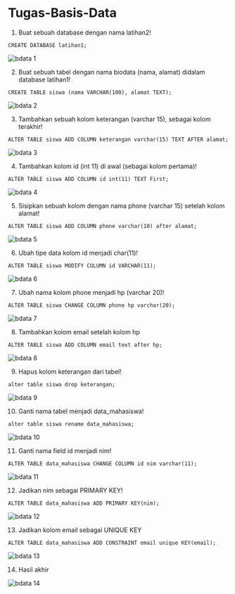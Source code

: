 # Tugas-Basis-Data

1. Buat sebuah database dengan nama latihan2!
``` 
CREATE DATABASE latihan1;
```
![bdata 1](https://user-images.githubusercontent.com/115356128/229334957-bac06184-b49b-4fd3-b0c4-f241e0881d68.png)


2. Buat sebuah tabel dengan nama biodata (nama, alamat) didalam
database latihan1!
```
CREATE TABLE siswa (nama VARCHAR(100), alamat TEXT);
```
![bdata 2](https://user-images.githubusercontent.com/115356128/229334988-a9ac6897-3f66-46ef-a831-d19ce13d1b34.png)


3. Tambahkan sebuah kolom keterangan (varchar 15), sebagai kolom
terakhir!
```
ALTER TABLE siswa ADD COLUMN keterangan varchar(15) TEXT AFTER alamat;
```
![bdata 3](https://user-images.githubusercontent.com/115356128/229334996-3b8ed532-96ae-487f-a753-c6bfe61ae9bb.png)


4. Tambahkan kolom id (int 11) di awal (sebagai kolom pertama)!
```
ALTER TABLE siswa ADD COLUMN id int(11) TEXT First;
```
![bdata 4](https://user-images.githubusercontent.com/115356128/229335001-339d3972-e0ec-41a1-8b07-419fc6adc5cd.png)


5. Sisipkan sebuah kolom dengan nama phone (varchar 15) setelah
kolom alamat!
```
ALTER TABLE siswa ADD COLUMN phone varchar(10) after alamat;
```
![bdata 5](https://user-images.githubusercontent.com/115356128/229335004-06620cf0-2fc1-4f9c-a69b-0c527071307c.png)


6. Ubah tipe data kolom id menjadi char(11)!
```
ALTER TABLE siswa MODIFY COLUMN id VARCHAR(11);
```
![bdata 6](https://user-images.githubusercontent.com/115356128/229335014-14aa7f4f-87bb-49c1-8cd6-100d4082bca0.png)


7. Ubah nama kolom phone menjadi hp (varchar 20)!
```
ALTER TABLE siswa CHANGE COLUMN phone hp varchar(20);
```
![bdata 7](https://user-images.githubusercontent.com/115356128/229335021-30d15d7f-64e3-4939-8923-369f1b1e7802.png)


8. Tambahkan kolom email setelah kolom hp
```
ALTER TABLE siswa ADD COLUMN email text after hp;
```
![bdata 8](https://user-images.githubusercontent.com/115356128/229335037-bcf5a062-5d3c-4a25-a586-8b657acc9d7b.png)


9. Hapus kolom keterangan dari tabel!
```
alter table siswa drop keterangan;
```
![bdata 9](https://user-images.githubusercontent.com/115356128/229335044-7a78c3fb-76e4-4c99-bdb7-8d6c4e0e71e0.png)


10. Ganti nama tabel menjadi data_mahasiswa!
```
alter table siswa rename data_mahasiswa;
```
![bdata 10](https://user-images.githubusercontent.com/115356128/229335046-b7547cd1-98e1-4627-b209-19b33cc21ed4.png)


11. Ganti nama field id menjadi nim!
```
ALTER TABLE data_mahasiswa CHANGE COLUMN id nim varchar(11);
```
![bdata 11](https://user-images.githubusercontent.com/115356128/229335050-1590d861-4af9-4a19-aac0-adb34e40135e.png)


12. Jadikan nim sebagai PRIMARY KEY!
```
ALTER TABLE data_mahasiswa ADD PRIMARY KEY(nim);
```
![bdata 12](https://user-images.githubusercontent.com/115356128/229335054-583270b2-e5ad-4ce9-b54a-c6f89f0b44a2.png)


13. Jadikan kolom email sebagai UNIQUE KEY
```
ALTER TABLE data_mahasiswa ADD CONSTRAINT email unique KEY(email);
```
![bdata 13](https://user-images.githubusercontent.com/115356128/229335058-3e334837-dd2c-4efa-aab4-62b766f35f06.png)


14. Hasil akhir

![bdata 14](https://user-images.githubusercontent.com/115356128/229335067-6f9423e3-aa30-4d59-8326-7fe6d6739f6e.png)
